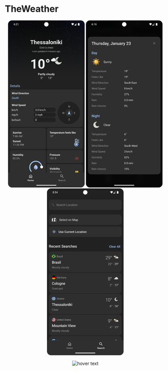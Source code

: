 # TheWeather

<p align="center">
  <img src="https://github.com/johnandreopoulos/TheWeather/blob/main/picture_1.png" width="240" title="hover text">
  <img src="https://github.com/johnandreopoulos/TheWeather/blob/main/picture_2.png" width="240" title="hover text">
  <img src="https://github.com/johnandreopoulos/TheWeather/blob/main/picture_3.png" width="240" title="hover text">
</p>

<p align="center">
  <img src="https://github.com/johnandreopoulos/TheWeather/blob/main/picture_4.gif" width="240" title="hover text">
</p>

